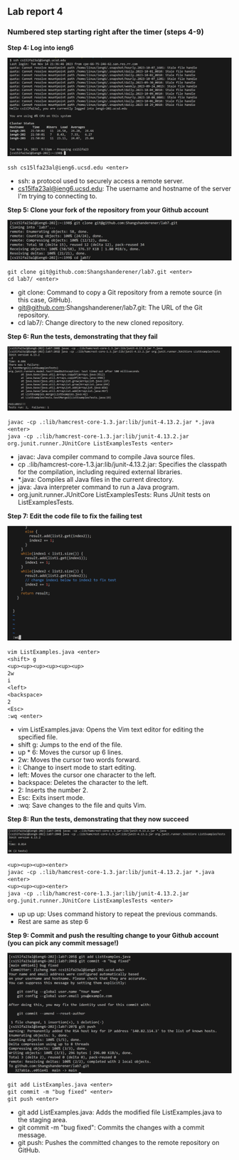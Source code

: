 ## Lab report 4

### **Numbered step starting right after the timer (steps 4-9)** 


**Step 4: Log into ieng6** 

![Image](png/s4.png)

```
ssh cs15lfa23al@ieng6.ucsd.edu <enter>
```

- ssh: a protocol used to securely access a remote server.
- cs15lfa23al@ieng6.ucsd.edu: The username and hostname of the server I'm trying to connecting to.
  
**Step 5: Clone your fork of the repository from your Github account** 

![Image](png/s5.png)

```
git clone git@github.com:Shangshanderener/lab7.git <enter>
cd lab7/ <enter>
```

- git clone: Command to copy a Git repository from a remote source (in this case, GitHub).
- git@github.com:Shangshanderener/lab7.git: The URL of the Git repository.
- cd lab7/: Change directory to the new cloned repository.

**Step 6: Run the tests, demonstrating that they fail** 

![Image](png/s6.png)

```
javac -cp .:lib/hamcrest-core-1.3.jar:lib/junit-4.13.2.jar *.java <enter>
java -cp .:lib/hamcrest-core-1.3.jar:lib/junit-4.13.2.jar org.junit.runner.JUnitCore ListExamplesTests <enter>
```

- javac: Java compiler command to compile Java source files.
- cp .:lib/hamcrest-core-1.3.jar:lib/junit-4.13.2.jar: Specifies the classpath for the compilation, including required external libraries.
- *.java: Compiles all Java files in the current directory.
- java: Java interpreter command to run a Java program.
- org.junit.runner.JUnitCore ListExamplesTests: Runs JUnit tests on ListExamplesTests.

**Step 7: Edit the code file to fix the failing test** 

![Image](png/s7.png)

```
vim ListExamples.java <enter>
<shift> g
<up><up><up><up><up><up>
2w
i
<left>
<backspace>
2
<Esc>
:wq <enter>
```

- vim ListExamples.java: Opens the Vim text editor for editing the specified file.
- shift g: Jumps to the end of the file.
- up * 6: Moves the cursor up 6 lines.
- 2w: Moves the cursor two words forward.
- i: Change to insert mode to start editing.
- left: Moves the cursor one character to the left.
- backspace: Deletes the character to the left.
- 2: Inserts the number 2.
- Esc: Exits insert mode.
- :wq: Save changes to the file and quits Vim.

**Step 8: Run the tests, demonstrating that they now succeed** 

![Image](png/s8.png)

```
<up><up><up><enter>
javac -cp .:lib/hamcrest-core-1.3.jar:lib/junit-4.13.2.jar *.java <enter>
<up><up><up><enter>
java -cp .:lib/hamcrest-core-1.3.jar:lib/junit-4.13.2.jar org.junit.runner.JUnitCore ListExamplesTests <enter>
```

- up up up: Uses command history to repeat the previous commands.
- Rest are same as step 6


**Step 9: Commit and push the resulting change to your Github account (you can pick any commit message!)** 

![Image](png/s9.png)

```
git add ListExamples.java <enter>
git commit -m "bug fixed" <enter>
git push <enter>
```

- git add ListExamples.java: Adds the modified file ListExamples.java to the staging area.
- git commit -m "bug fixed": Commits the changes with a commit message.
- git push: Pushes the committed changes to the remote repository on GitHub.